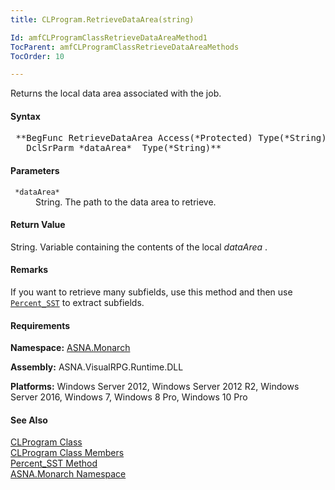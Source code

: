 ```yaml
---
title: CLProgram.RetrieveDataArea(string)

Id: amfCLProgramClassRetrieveDataAreaMethod1
TocParent: amfCLProgramClassRetrieveDataAreaMethods
TocOrder: 10

---
```


Returns the local data area associated with the job.

#### Syntax
<pre class="syntax"> **BegFunc RetrieveDataArea Access(*Protected) Type(*String)
   DclSrParm *dataArea*  Type(*String)**       </pre>

#### Parameters
<dl>
        <dt>
          <code> *dataArea* </code>
        </dt>
        <dd>String. The path to the data area to retrieve.</dd>
</dl>

#### Return Value
String. Variable containing the contents of the local *dataArea* .

#### Remarks
If you want to retrieve many subfields, use this method and then use <code>[ Percent_SST](clprogram-class-percent-sst-method.html)</code> to extract subfields.
<!-- start -->

#### Requirements
**Namespace:** [ASNA.Monarch](monarch-namespace.html)

**Assembly:** ASNA.VisualRPG.Runtime.DLL 

**Platforms:** Windows Server 2012, Windows Server 2012 R2, Windows Server 2016, Windows 7, Windows 8 Pro, Windows 10 Pro
<!-- end -->

#### See Also
[CLProgram Class](clprogram-class.html) <br clear="none" /> [ CLProgram Class Members](clprogram-class-members.html) <br clear="none" /> [Percent_SST Method](clprogram-class-percent-sst-method.html) <br clear="none" /> [ASNA.Monarch Namespace](monarch-namespace.html) 
